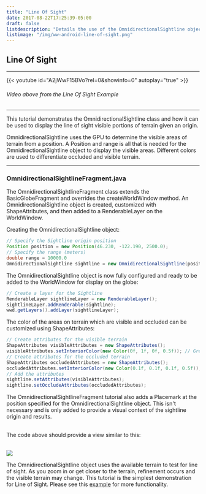 ```yaml
---
title: "Line Of Sight"
date: 2017-08-22T17:25:39-05:00
draft: false
listdescription: "Details the use of the OmnidirectionalSightline object for displaying line of sight with terrain."
listimage: "/img/ww-android-line-of-sight.png"
---
```


## Line Of Sight
---
{{< youtube id="A2jWwF15BVo?rel=0&amp;showinfo=0" autoplay="true" >}}
###### *Video above from the Line Of Sight Example*

---

This tutorial demonstrates the OmnidirectionalSightline class and how it can be used to display the line of sight visible portions of terrain given an origin.

OmnidirectionalSightline uses the GPU to determine the visible areas of terrain from a position. A Position and range is all that is needed for the OmnidirectionalSightline object to display the visible areas. Different colors are used to differentiate occluded and visible terrain.

---

### OmnidirectionalSightlineFragment.java

The OmnidirectionalSightlineFragment class extends the BasicGlobeFragment and overrides the createWorldWindow method. An OmnidirectionalSightline object is created, customized with ShapeAttributes, and then added to a RenderableLayer on the WorldWindow.

Creating the OmnidirectionalSightline object:
```java
// Specify the Sightline origin position
Position position = new Position(46.230, -122.190, 2500.0);
// Specify the range (meters)
double range = 10000.0
OmnidirectionalSightline sightline = new OmnidirectionalSightline(position, range);
```

The OmnidirectionalSightline object is now fully configured and ready to be added to the WorldWindow for display on the globe:
```java
// Create a layer for the Sightline
RenderableLayer sightlineLayer = new RenderableLayer();
sightlineLayer.addRenderable(sightline);
wwd.getLayers().addLayer(sightlineLayer);

```

The color of the areas on terrain which are visible and occluded can be customized using ShapeAttributes:
```java
// Create attributes for the visible terrain
ShapeAttributes visibleAttributes = new ShapeAttributes();
visibleAttributes.setInteriorColor(new Color(0f, 1f, 0f, 0.5f)); // Green for visible
// Create attributes for the occluded terrain
ShapeAttributes occludedAttributes = new ShapeAttributes();
occludedAttributes.setInteriorColor(new Color(0.1f, 0.1f, 0.1f, 0.5f)); // Gray for occluded
// Add the attributes
sightline.setAttributes(visibleAttributes);
sightline.setOccludeAttributes(occludedAttributes);
```

The OmnidirectionalSightlineFragment tutorial also adds a Placemark at the position specified for the OmnidirectionalSightline object. This isn't necessary and is only added to provide a visual context of the sightline origin and results.

<br>The code above should provide a view similar to this:

<br>

<img src="/img/ww-android-line-of-sight-extra.png" class="img-responsive center-block">

<br>

The OmnidirectionalSightline object uses the available terrain to test for line of sight. As you zoom in or get closer to the terrain, refinement occurs and the visible terrain may change. This tutorial is the simplest demonstration for Line of Sight. Please see this [example](https://github.com/NASAWorldWind/WorldWindAndroid/blob/develop/worldwind-examples/src/main/java/gov/nasa/worldwindx/OmnidirectionalSightlineActivity.java) for more functionality.
